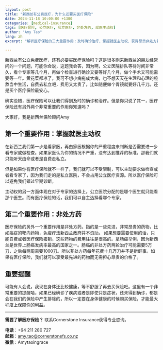 ```yaml
---
layout: post
title: "新西兰有公费医疗，为什么还要买医疗保险"
date: 2024-11-18 10:00:00 +1300
categories: [medical-insurance]
tags: [医疗保险, 公立医疗, 私立医疗, 非处方药, 就医主动权]
author: "Amy Tao"
lang: zh
excerpt: "解析医疗保险的三大重要作用：及时确诊治疗、掌握就医主动权、获得昂贵非处方药物。了解为什么即使有公费医疗，医疗保险仍然必不可少。"

---
```


新西兰有公立免费医疗，还有必要买医疗保险吗？这是很多刚来新西兰的朋友经常问的一个问题，可能你会说，这题我会答，因为啊，公立医院排队等待时间非常久，看个专家等几个月，再做个检查进行确诊又要等好几个月，做个手术又可能需要等一年。黄花菜都凉了，我可不想小病拖成大病，也不想天天在生理和心理的煎熬当中生活，自费去私立吧，费用又太贵了，比如随便做个胃镜就要好几千刀。还是买个医疗保险最安心。

确实没错，医疗保险可以让我们得到及时的确诊和治疗。但是你只说了其一，医疗保险还有另外两个非常重要的作用你知道吗？

大家好，我是新西兰保险顾问Amy

## 第一个重要作用：掌握就医主动权

在新西兰我们第一步是看家医，再由家医根据你的严重程度来判断是否需要进一步看专家或做检查。如果家医认为你的情况不严重，没有达到推荐的标准，那我们就只能听天由命或者是自费走私立。

但是如果你有医疗保险就不一样了，我们就可以不受限制，可以主动要求做检查或者看专家了，因为我们走的是私立医院，不会占用公立医疗资源。所以医疗保险可以避免我们错过早期诊断。

主动权的另一方面体现在对于专家的选择上，公立医院分配的是哪个医生就只能看那个医生。而有医疗保险的话，我们可以自主选择看哪个专家。

## 第二个重要作用：非处方药

医疗保险的另外一个重要作用是非处方药。指的是一些先进，非常昂贵的药物，比如癌症的靶向药物，免疫疗法新西兰政府并不资助。 如果想要需要使用的话，只能自费或者医疗保险报销。这些药物的费用往往是很高的。拿肠癌举例，因为新西兰是世界上肠癌发病率最高的国家之一。肠癌的非处方药两轮治疗可能需要5万刀，之后每两周需要1000刀。所以非处方药每年花费十几万刀并不是新鲜事。如果有医疗保险，我们就可以享受最先进的药物而无需担心昂贵的价格了。

## 重要提醒

可能有人会说，我现在身体还比较健康，等不舒服了再去买保险吧。这里有一个非常重要的提醒哈，如果已经确诊了疾病或者是即使只是症状，还未得到确诊，都是会在我们的保险中产生排除的，所以一定要在身体健康的时候购买保险，才能最大程度上保障你的利益。



---

**需要了解医疗保险？** 联系Cornerstone Insurance获得专业咨询。

**电话**：+64 211 280 727  
**邮箱**：amy.tao@cornerstonefs.co.nz  
**微信**：Amytaoingrace
